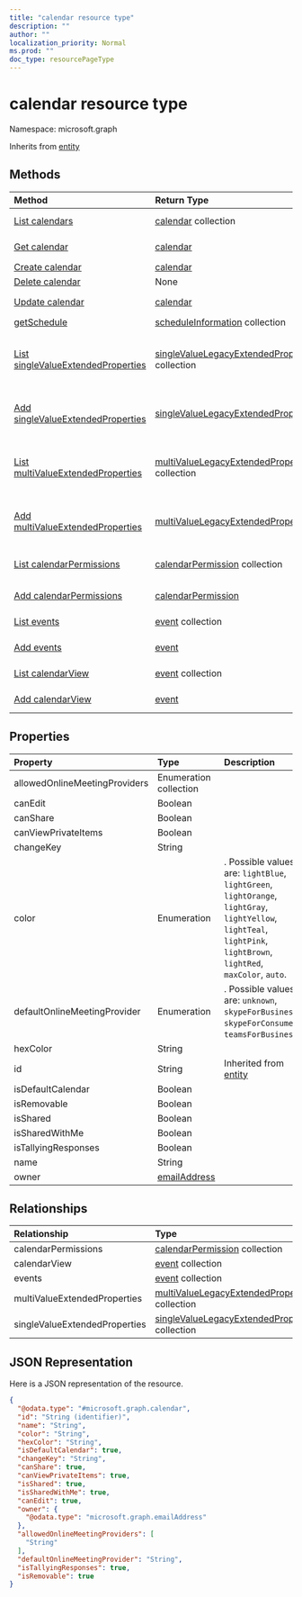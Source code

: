 ```yaml
---
title: "calendar resource type"
description: ""
author: ""
localization_priority: Normal
ms.prod: ""
doc_type: resourcePageType
---
```


# calendar resource type


Namespace: microsoft.graph




Inherits from [entity](../resources/entity.md)

## Methods
|Method|Return Type|Description|
|:---|:---|:---|
|[List calendars](../api/calendar-list.md)|[calendar](../resources/calendar.md) collection|List properties and relationships of the [calendar](../resources/calendar.md) objects.|
|[Get calendar](../api/calendar-get.md)|[calendar](../resources/calendar.md)|Read properties and relationships of the [calendar](../resources/calendar.md) object.|
|[Create calendar](../api/calendar-create.md)|[calendar](../resources/calendar.md)|Create a new [calendar](../resources/calendar.md) object.|
|[Delete calendar](../api/calendar-delete.md)|None|Deletes a [calendar](../resources/calendar.md).|
|[Update calendar](../api/calendar-update.md)|[calendar](../resources/calendar.md)|Update the properties of a [calendar](../resources/calendar.md) object.|
|[getSchedule](../api/calendar-getschedule.md)|[scheduleInformation](../resources/scheduleinformation.md) collection||
|[List singleValueExtendedProperties](../api/calendar-list-singlevalueextendedproperties.md)|[singleValueLegacyExtendedProperty](../resources/singlevaluelegacyextendedproperty.md) collection|Get the singleValueLegacyExtendedProperties from the singleValueExtendedProperties navigation property.|
|[Add singleValueExtendedProperties](../api/calendar-post-singlevalueextendedproperties.md)|[singleValueLegacyExtendedProperty](../resources/singlevaluelegacyextendedproperty.md)|Add singleValueExtendedProperties by posting to the singleValueExtendedProperties collection.|
|[List multiValueExtendedProperties](../api/calendar-list-multivalueextendedproperties.md)|[multiValueLegacyExtendedProperty](../resources/multivaluelegacyextendedproperty.md) collection|Get the multiValueLegacyExtendedProperties from the multiValueExtendedProperties navigation property.|
|[Add multiValueExtendedProperties](../api/calendar-post-multivalueextendedproperties.md)|[multiValueLegacyExtendedProperty](../resources/multivaluelegacyextendedproperty.md)|Add multiValueExtendedProperties by posting to the multiValueExtendedProperties collection.|
|[List calendarPermissions](../api/calendar-list-calendarpermissions.md)|[calendarPermission](../resources/calendarpermission.md) collection|Get the calendarPermissions from the calendarPermissions navigation property.|
|[Add calendarPermissions](../api/calendar-post-calendarpermissions.md)|[calendarPermission](../resources/calendarpermission.md)|Add calendarPermissions by posting to the calendarPermissions collection.|
|[List events](../api/calendar-list-events.md)|[event](../resources/event.md) collection|Get the events from the events navigation property.|
|[Add events](../api/calendar-post-events.md)|[event](../resources/event.md)|Add events by posting to the events collection.|
|[List calendarView](../api/calendar-list-calendarview.md)|[event](../resources/event.md) collection|Get the events from the calendarView navigation property.|
|[Add calendarView](../api/calendar-post-calendarview.md)|[event](../resources/event.md)|Add calendarView by posting to the calendarView collection.|

## Properties
|Property|Type|Description|
|:---|:---|:---|
|allowedOnlineMeetingProviders|Enumeration collection||
|canEdit|Boolean||
|canShare|Boolean||
|canViewPrivateItems|Boolean||
|changeKey|String||
|color|Enumeration|. Possible values are: `lightBlue`, `lightGreen`, `lightOrange`, `lightGray`, `lightYellow`, `lightTeal`, `lightPink`, `lightBrown`, `lightRed`, `maxColor`, `auto`.|
|defaultOnlineMeetingProvider|Enumeration|. Possible values are: `unknown`, `skypeForBusiness`, `skypeForConsumer`, `teamsForBusiness`.|
|hexColor|String||
|id|String| Inherited from [entity](../resources/entity.md)|
|isDefaultCalendar|Boolean||
|isRemovable|Boolean||
|isShared|Boolean||
|isSharedWithMe|Boolean||
|isTallyingResponses|Boolean||
|name|String||
|owner|[emailAddress](../resources/emailaddress.md)||

## Relationships
|Relationship|Type|Description|
|:---|:---|:---|
|calendarPermissions|[calendarPermission](../resources/calendarpermission.md) collection||
|calendarView|[event](../resources/event.md) collection||
|events|[event](../resources/event.md) collection||
|multiValueExtendedProperties|[multiValueLegacyExtendedProperty](../resources/multivaluelegacyextendedproperty.md) collection||
|singleValueExtendedProperties|[singleValueLegacyExtendedProperty](../resources/singlevaluelegacyextendedproperty.md) collection||

## JSON Representation
Here is a JSON representation of the resource.
<!-- {
  "blockType": "resource",
  "keyProperty": "id",
  "@odata.type": "microsoft.graph.calendar",
  "baseType": "microsoft.graph.entity",
  "openType": false
}
-->
``` json
{
  "@odata.type": "#microsoft.graph.calendar",
  "id": "String (identifier)",
  "name": "String",
  "color": "String",
  "hexColor": "String",
  "isDefaultCalendar": true,
  "changeKey": "String",
  "canShare": true,
  "canViewPrivateItems": true,
  "isShared": true,
  "isSharedWithMe": true,
  "canEdit": true,
  "owner": {
    "@odata.type": "microsoft.graph.emailAddress"
  },
  "allowedOnlineMeetingProviders": [
    "String"
  ],
  "defaultOnlineMeetingProvider": "String",
  "isTallyingResponses": true,
  "isRemovable": true
}
```

